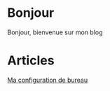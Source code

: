 # Bonjour
Bonjour, bienvenue sur mon blog

# Articles
[Ma configuration de bureau](articles/desktop/index)